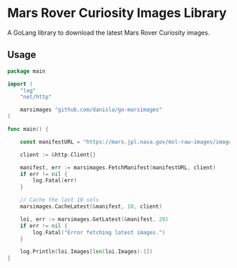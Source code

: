 # Mars Rover Curiosity Images Library

A GoLang library to download the latest Mars Rover Curiosity images.

## Usage

```go
package main

import (
	"log"
	"net/http"

	marsimages "github.com/danisla/go-marsimages"
)

func main() {

	const manifestURL = "https://mars.jpl.nasa.gov/msl-raw-images/image/image_manifest.json"

	client := &http.Client{}

	manifest, err := marsimages.FetchManifest(manifestURL, client)
	if err != nil {
		log.Fatal(err)
	}

	// Cache the last 10 sols
	marsimages.CacheLatest(&manifest, 10, client)

	loi, err := marsimages.GetLatest(&manifest, 20)
	if err != nil {
		log.Fatal("Error fetching latest images.")
	}

	log.Println(loi.Images[len(loi.Images)-1])
}
```